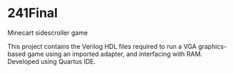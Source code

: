 # 241Final
Minecart sidescroller game

This project contains the Verilog HDL files required to run a VGA graphics-based game using an imported adapter,
and interfacing with RAM. Developed using Quartus IDE.
